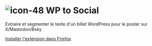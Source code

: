 # ![icon-48](https://github.com/fmoncomble/wp-to-social/assets/59739627/de76d460-0973-4e14-8e47-cf291d6c9752) WP to Social
 Extraire et segmenter le texte d'un billet WordPress pour le poster sur X/Mastodon/Bsky

 [Installer l'extension dans Firefox](https://github.com/fmoncomble/wp-to-social/releases/latest/download/wp-to-social.xpi)


